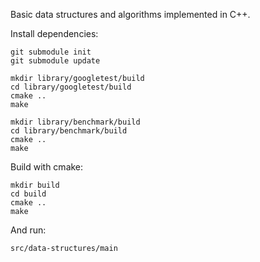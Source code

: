 Basic data structures and algorithms implemented in C++.

Install dependencies:
```
git submodule init
git submodule update

mkdir library/googletest/build
cd library/googletest/build
cmake ..
make

mkdir library/benchmark/build
cd library/benchmark/build
cmake ..
make
```
Build with cmake:
```
mkdir build
cd build
cmake ..
make
```
And run:
```
src/data-structures/main
```
